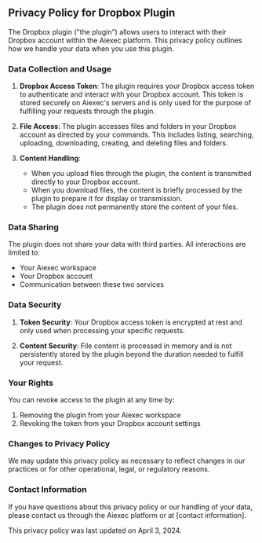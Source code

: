 ## Privacy Policy for Dropbox Plugin

The Dropbox plugin ("the plugin") allows users to interact with their Dropbox account within the Aiexec platform. This privacy policy outlines how we handle your data when you use this plugin.

### Data Collection and Usage

1. **Dropbox Access Token**: The plugin requires your Dropbox access token to authenticate and interact with your Dropbox account. This token is stored securely on Aiexec's servers and is only used for the purpose of fulfilling your requests through the plugin.

2. **File Access**: The plugin accesses files and folders in your Dropbox account as directed by your commands. This includes listing, searching, uploading, downloading, creating, and deleting files and folders.

3. **Content Handling**: 
   - When you upload files through the plugin, the content is transmitted directly to your Dropbox account.
   - When you download files, the content is briefly processed by the plugin to prepare it for display or transmission.
   - The plugin does not permanently store the content of your files.

### Data Sharing

The plugin does not share your data with third parties. All interactions are limited to:
- Your Aiexec workspace
- Your Dropbox account
- Communication between these two services

### Data Security

1. **Token Security**: Your Dropbox access token is encrypted at rest and only used when processing your specific requests.

2. **Content Security**: File content is processed in memory and is not persistently stored by the plugin beyond the duration needed to fulfill your request.

### Your Rights

You can revoke access to the plugin at any time by:
1. Removing the plugin from your Aiexec workspace
2. Revoking the token from your Dropbox account settings

### Changes to Privacy Policy

We may update this privacy policy as necessary to reflect changes in our practices or for other operational, legal, or regulatory reasons.

### Contact Information

If you have questions about this privacy policy or our handling of your data, please contact us through the Aiexec platform or at [contact information].

This privacy policy was last updated on April 3, 2024.